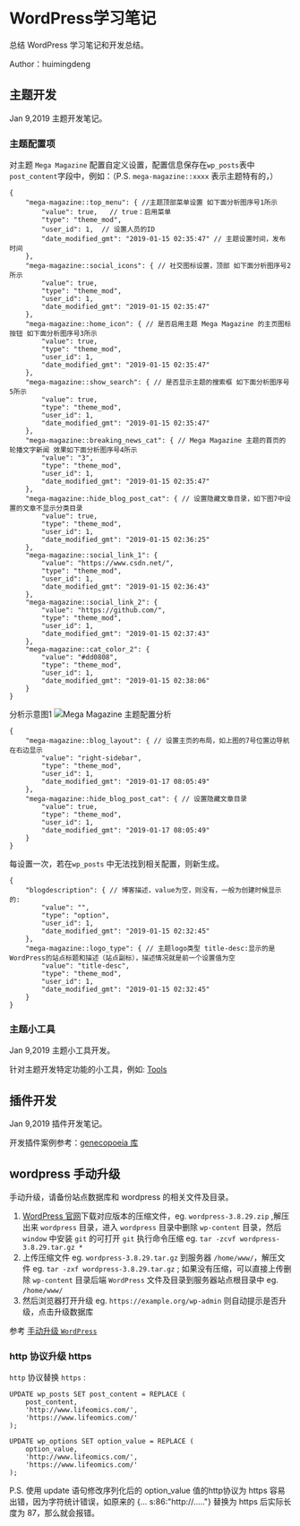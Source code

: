 # WordPress学习笔记 #
总结 WordPress 学习笔记和开发总结。

Author：huimingdeng

## 主题开发 ##
Jan 9,2019 主题开发笔记。

### 主题配置项 ###
对主题 `Mega Magazine` 配置自定义设置，配置信息保存在`wp_posts`表中`post_content`字段中，例如：（P.S. `mega-magazine::xxxx` 表示主题特有的，）

	{
	    "mega-magazine::top_menu": { //主题顶部菜单设置 如下面分析图序号1所示
	        "value": true,   // true：启用菜单
	        "type": "theme_mod",
	        "user_id": 1,  // 设置人员的ID
	        "date_modified_gmt": "2019-01-15 02:35:47" // 主题设置时间，发布时间
	    },
	    "mega-magazine::social_icons": { // 社交图标设置，顶部 如下面分析图序号2所示
	        "value": true,
	        "type": "theme_mod",
	        "user_id": 1,
	        "date_modified_gmt": "2019-01-15 02:35:47"
	    },
	    "mega-magazine::home_icon": { // 是否启用主题 Mega Magazine 的主页图标按钮 如下面分析图序号3所示
	        "value": true,
	        "type": "theme_mod",
	        "user_id": 1,
	        "date_modified_gmt": "2019-01-15 02:35:47"
	    },
	    "mega-magazine::show_search": { // 是否显示主题的搜索框 如下面分析图序号5所示
	        "value": true,
	        "type": "theme_mod",
	        "user_id": 1,
	        "date_modified_gmt": "2019-01-15 02:35:47"
	    },
	    "mega-magazine::breaking_news_cat": { // Mega Magazine 主题的首页的轮播文字新闻 效果如下面分析图序号4所示
	        "value": "3",
	        "type": "theme_mod",
	        "user_id": 1,
	        "date_modified_gmt": "2019-01-15 02:35:47"
	    },
	    "mega-magazine::hide_blog_post_cat": { // 设置隐藏文章目录，如下图7中设置的文章不显示分类目录
	        "value": true,
	        "type": "theme_mod",
	        "user_id": 1,
	        "date_modified_gmt": "2019-01-15 02:36:25"
	    },
	    "mega-magazine::social_link_1": {
	        "value": "https://www.csdn.net/",
	        "type": "theme_mod",
	        "user_id": 1,
	        "date_modified_gmt": "2019-01-15 02:36:43"
	    },
	    "mega-magazine::social_link_2": {
	        "value": "https://github.com/",
	        "type": "theme_mod",
	        "user_id": 1,
	        "date_modified_gmt": "2019-01-15 02:37:43"
	    },
	    "mega-magazine::cat_color_2": {
	        "value": "#dd0808",
	        "type": "theme_mod",
	        "user_id": 1,
	        "date_modified_gmt": "2019-01-15 02:38:06"
	    }
	}

分析示意图1
![Mega Magazine 主题配置分析](https://i.imgur.com/Q0ln8PM.png)

	{
	    "mega-magazine::blog_layout": { // 设置主页的布局，如上图的7号位置边导航在右边显示
	        "value": "right-sidebar",
	        "type": "theme_mod",
	        "user_id": 1,
	        "date_modified_gmt": "2019-01-17 08:05:49"
	    },
	    "mega-magazine::hide_blog_post_cat": { // 设置隐藏文章目录
	        "value": true,
	        "type": "theme_mod",
	        "user_id": 1,
	        "date_modified_gmt": "2019-01-17 08:05:49"
	    }
	}

每设置一次，若在`wp_posts` 中无法找到相关配置，则新生成。

	{
	    "blogdescription": { // 博客描述，value为空，则没有，一般为创建时候显示的:
	        "value": "",
	        "type": "option",
	        "user_id": 1,
	        "date_modified_gmt": "2019-01-15 02:32:45"
	    },
	    "mega-magazine::logo_type": { // 主题logo类型 title-desc:显示的是WordPress的站点标题和描述（站点副标），描述情况就是前一个设置值为空
	        "value": "title-desc",
	        "type": "theme_mod",
	        "user_id": 1,
	        "date_modified_gmt": "2019-01-15 02:32:45"
	    }
	}

### 主题小工具 ###
Jan 9,2019 主题小工具开发。

针对主题开发特定功能的小工具，例如: [Tools](https://github.com/huimingdeng/hello-world/blob/master/Note/Wordpress/Tools.md "WordPress小工具开发教程")


## 插件开发 ##
Jan 9,2019 插件开发笔记。

开发插件案例参考：[genecopoeia 库](https://github.com/huimingdeng/genecopoeia "插件案例")


## wordpress 手动升级 ##

手动升级，请备份站点数据库和 wordpress 的相关文件及目录。

1. [WordPress 官网](https://wordpress.org/download/releases/ "WordPress版本")下载对应版本的压缩文件，eg. `wordpress-3.8.29.zip` ,解压出来 `wordpress` 目录，进入 `wordpress` 目录中删除 `wp-content` 目录，然后 `window` 中安装 `git` 的可打开 `git` 执行命令压缩 eg. `tar -zcvf wordpress-3.8.29.tar.gz *`
2. 上传压缩文件 eg. `wordpress-3.8.29.tar.gz` 到服务器 `/home/www/`，解压文件 eg. `tar -zxf wordpress-3.8.29.tar.gz` ; 如果没有压缩，可以直接上传删除 `wp-content` 目录后端 `WordPress` 文件及目录到服务器站点根目录中 eg. `/home/www/` 
3. 然后浏览器打开升级 eg. `https://example.org/wp-admin` 则自动提示是否升级，点击升级数据库

参考 [手动升级 `WordPress`](https://www.cnblogs.com/wphunk/p/7979389.html "WordPress手动升级")

### http 协议升级 https ###
`http` 协议替换 `https` :

	UPDATE wp_posts SET post_content = REPLACE (
		post_content,
		'http://www.lifeomics.com/',
		'https://www.lifeomics.com/'
	);

	UPDATE wp_options SET option_value = REPLACE (
		option_value,
		'http://www.lifeomics.com/',
		'https://www.lifeomics.com/'
	);

P.S. 使用 update 语句修改序列化后的 option_value 值的http协议为 https 容易出错，因为字符统计错误，如原来的 {... s:86:"http://....."} 替换为 https 后实际长度为 87，那么就会报错。